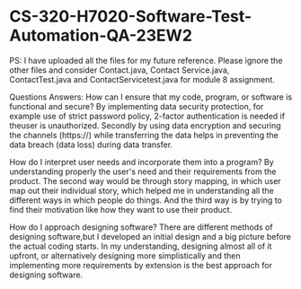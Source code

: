 # CS-320-H7020-Software-Test-Automation-QA-23EW2
PS: I have uploaded all the files for my future reference. Please ignore the other files and consider Contact.java, Contact Service.java, ContactTest.java and ContactServicetest.java for module 8 assignment.

Questions Answers:
How can I ensure that my code, program, or software is functional and secure?
By implementing data security protection, for example use of strict password policy, 2-factor authentication is needed if theuser is unauthorized.
Secondly by using data encryption and securing the channels (https://) while transferring the data helps in preventing the data breach (data loss) during data transfer.

How do I interpret user needs and incorporate them into a program?
By understanding properly the user's need and their requirements from the product. The second way would be through story mapping, in which user map out their individual story, which helped me in understanding all the different ways in which people do things. And the third way is by trying to find their motivation like how they want to use their product.

How do I approach designing software?
There are different methods of designing software,but I developed an initial design and a big picture before the actual coding starts. In my understanding, designing almost all of it upfront, or alternatively designing more simplistically and then implementing more requirements by extension is the best approach for designing software.




